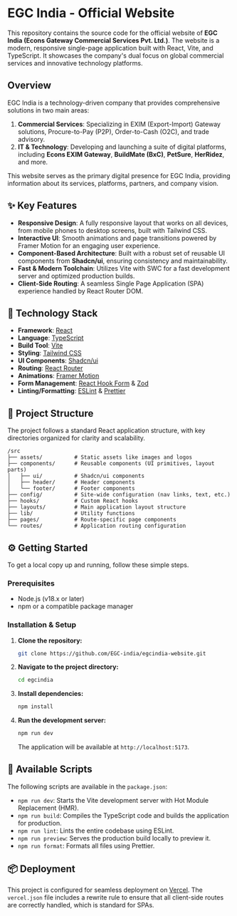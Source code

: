 # EGC India - Official Website

This repository contains the source code for the official website of **EGC India (Econs Gateway Commercial Services Pvt. Ltd.)**. The website is a modern, responsive single-page application built with React, Vite, and TypeScript. It showcases the company's dual focus on global commercial services and innovative technology platforms.

## Overview

EGC India is a technology-driven company that provides comprehensive solutions in two main areas:

1.  **Commercial Services**: Specializing in EXIM (Export-Import) Gateway solutions, Procure-to-Pay (P2P), Order-to-Cash (O2C), and trade advisory.
2.  **IT & Technology**: Developing and launching a suite of digital platforms, including **Econs EXIM Gateway**, **BuildMate (BxC)**, **PetSure**, **HerRidez**, and more.

This website serves as the primary digital presence for EGC India, providing information about its services, platforms, partners, and company vision.

## ✨ Key Features

- **Responsive Design**: A fully responsive layout that works on all devices, from mobile phones to desktop screens, built with Tailwind CSS.
- **Interactive UI**: Smooth animations and page transitions powered by Framer Motion for an engaging user experience.
- **Component-Based Architecture**: Built with a robust set of reusable UI components from **Shadcn/ui**, ensuring consistency and maintainability.
- **Fast & Modern Toolchain**: Utilizes Vite with SWC for a fast development server and optimized production builds.
- **Client-Side Routing**: A seamless Single Page Application (SPA) experience handled by React Router DOM.

## 🚀 Technology Stack

- **Framework**: [React](https://react.dev/)
- **Language**: [TypeScript](https://www.typescriptlang.org/)
- **Build Tool**: [Vite](https://vitejs.dev/)
- **Styling**: [Tailwind CSS](https://tailwindcss.com/)
- **UI Components**: [Shadcn/ui](https://ui.shadcn.com/)
- **Routing**: [React Router](https://reactrouter.com/)
- **Animations**: [Framer Motion](https://www.framer.com/motion/)
- **Form Management**: [React Hook Form](https://react-hook-form.com/) & [Zod](https://zod.dev/)
- **Linting/Formatting**: [ESLint](https://eslint.org/) & [Prettier](https://prettier.io/)

## 📂 Project Structure

The project follows a standard React application structure, with key directories organized for clarity and scalability.

```
/src
├── assets/          # Static assets like images and logos
├── components/      # Reusable components (UI primitives, layout parts)
│   ├── ui/          # Shadcn/ui components
│   ├── header/      # Header components
│   └── footer/      # Footer components
├── config/          # Site-wide configuration (nav links, text, etc.)
├── hooks/           # Custom React hooks
├── layouts/         # Main application layout structure
├── lib/             # Utility functions
├── pages/           # Route-specific page components
└── routes/          # Application routing configuration
```

## ⚙️ Getting Started

To get a local copy up and running, follow these simple steps.

### Prerequisites

- Node.js (v18.x or later)
- npm or a compatible package manager

### Installation & Setup

1.  **Clone the repository:**

    ```sh
    git clone https://github.com/EGC-india/egcindia-website.git
    ```

2.  **Navigate to the project directory:**

    ```sh
    cd egcindia
    ```

3.  **Install dependencies:**

    ```sh
    npm install
    ```

4.  **Run the development server:**
    ```sh
    npm run dev
    ```
    The application will be available at `http://localhost:5173`.

## 📜 Available Scripts

The following scripts are available in the `package.json`:

- `npm run dev`: Starts the Vite development server with Hot Module Replacement (HMR).
- `npm run build`: Compiles the TypeScript code and builds the application for production.
- `npm run lint`: Lints the entire codebase using ESLint.
- `npm run preview`: Serves the production build locally to preview it.
- `npm run format`: Formats all files using Prettier.

## 📦 Deployment

This project is configured for seamless deployment on [Vercel](https://vercel.com). The `vercel.json` file includes a rewrite rule to ensure that all client-side routes are correctly handled, which is standard for SPAs.
